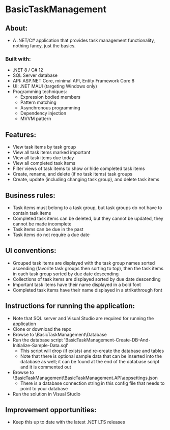# BasicTaskManagement

## About:
- A .NET/C# application that provides task management functionality, nothing fancy, just the basics.

### Built with:
- .NET 8 / C# 12
- SQL Server database
- API: ASP.NET Core, minimal API, Entity Framework Core 8
- UI: .NET MAUI (targeting Windows only)
- Programming techniques:
	- Expression bodied members
	- Pattern matching
	- Asynchronous programming
	- Dependency injection
	- MVVM pattern

## Features:
- View task items by task group
- View all task items marked important
- View all task items due today
- View all completed task items
- Filter views of task items to show or hide completed task items
- Create, rename, and delete (if no task items) task groups
- Create, update (including changing task group), and delete task items

## Business rules:
- Task items must belong to a task group, but task groups do not have to contain task items
- Completed task items can be deleted, but they cannot be updated, they cannot be made incomplete
- Task items can be due in the past
- Task items do not require a due date

## UI conventions:
- Grouped task items are displayed with the task group names sorted ascending (favorite task groups then sorting to top), then the task items in each task group sorted by due date descending
- Collections of task items are displayed sorted by due date descending
- Important task items have their name displayed in a bold font
- Completed task items have their name displayed in a strikethrough font

## Instructions for running the application:
- Note that SQL server and Visual Studio are required for running the application
- Clone or download the repo
- Browse to \BasicTaskManagement\Database
- Run the database script 'BasicTaskManagement-Create-DB-And-Initialize-Sample-Data.sql'
	- This script will drop (if exists) and re-create the database and tables
	- Note that there is optional sample data that can be inserted into the database as well; it can be found at the end of the database script and it is commented out
- Browse to \BasicTaskManagement\BasicTaskManagement.API\appsettings.json
	- There is a database connection string in this config file that needs to point to your database
- Run the solution in Visual Studio

## Improvement opportunities:
- Keep this up to date with the latest .NET LTS releases

